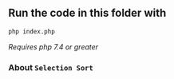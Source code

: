 ## Run the code in this folder with
```sh
php index.php
```
_Requires php 7.4 or greater_

### About `Selection Sort`